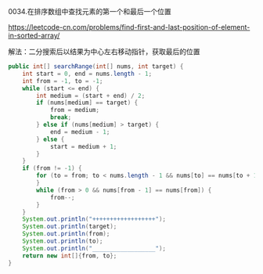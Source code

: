0034.在排序数组中查找元素的第一个和最后一个位置

https://leetcode-cn.com/problems/find-first-and-last-position-of-element-in-sorted-array/

解法：二分搜索后以结果为中心左右移动指针，获取最后的位置

```java
public int[] searchRange(int[] nums, int target) {
    int start = 0, end = nums.length - 1;
    int from = -1, to = -1;
    while (start <= end) {
        int medium = (start + end) / 2;
        if (nums[medium] == target) {
            from = medium;
            break;
        } else if (nums[medium] > target) {
            end = medium - 1;
        } else {
            start = medium + 1;
        }
    }
    if (from != -1) {
        for (to = from; to < nums.length - 1 && nums[to] == nums[to + 1]; to++) {
        }
        while (from > 0 && nums[from - 1] == nums[from]) {
            from--;
        }
    }
    System.out.println("++++++++++++++++++");
    System.out.println(target);
    System.out.println(from);
    System.out.println(to);
    System.out.println("__________________");
    return new int[]{from, to};
}
```

